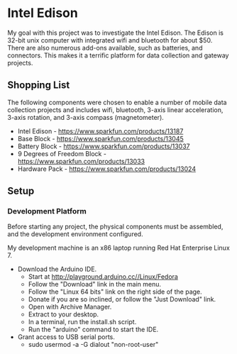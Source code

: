 # Intel Edison

My goal with this project was to investigate the Intel Edison. The Edison is 32-bit unix computer with
integrated wifi and bluetooth for about $50. There are also numerous add-ons available, such as batteries,
and connectors. This makes it a terrific platform for data collection and gateway projects.

## Shopping List

The following components were chosen to enable a number of mobile data collection projects and includes
wifi, bluetooth, 3-axis linear acceleration, 3-axis rotation, and 3-axis compass (magnetometer).
* Intel Edison - https://www.sparkfun.com/products/13187
* Base Block - https://www.sparkfun.com/products/13045
* Battery Block - https://www.sparkfun.com/products/13037
* 9 Degrees of Freedom Block - https://www.sparkfun.com/products/13033
* Hardware Pack - https://www.sparkfun.com/products/13024

## Setup

### Development Platform

Before starting any project, the physical components must be assembled, and the development environment
configured.

My development machine is an x86 laptop running Red Hat Enterprise Linux 7.
* Download the Arduino IDE.
	* Start at http://playground.arduino.cc//Linux/Fedora
	* Follow the "Download" link in the main menu.
	* Follow the "Linux 64 bits" link on the right side of the page.
	* Donate if you are so inclined, or follow the "Just Download" link.
	* Open with Archive Manager.
	* Extract to your desktop.
	* In a terminal, run the install.sh script.
	* Run the "arduino" command to start the IDE.
* Grant access to USB serial ports.
	* sudo usermod -a -G dialout "non-root-user"

